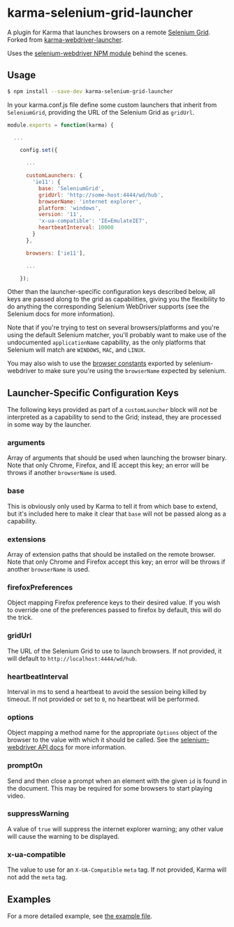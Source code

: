 karma-selenium-grid-launcher
========================

A plugin for Karma that launches browsers on a remote [Selenium Grid].
Forked from [karma-webdriver-launcher].

Uses the [selenium-webdriver NPM module] behind the scenes.

[karma-webdriver-launcher]: https://github.com/karma-runner/karma-webdriver-launcher
[Selenium Grid]: https://www.seleniumhq.org/docs/07_selenium_grid.jsp
[selenium-webdriver NPM module]: https://www.npmjs.com/package/selenium-webdriver

## Usage

```bash
$ npm install --save-dev karma-selenium-grid-launcher
```

In your karma.conf.js file define some custom launchers that inherit from
`SeleniumGrid`, providing the URL of the Selenium Grid as `gridUrl`.

```js
module.exports = function(karma) {

  ...

    config.set({

      ...

      customLaunchers: {
        'ie11': {
          base: 'SeleniumGrid',
          gridUrl: 'http://some-host:4444/wd/hub',
          browserName: 'internet explorer',
          platform: 'windows',
          version: '11',
          'x-ua-compatible': 'IE=EmulateIE7',
          heartbeatInterval: 10000
        }
      },

      browsers: ['ie11'],

      ...

    });


```

Other than the launcher-specific configuration keys described below, all keys
are passed along to the grid as capabilities, giving you the flexibility to
do anything the corresponding Selenium WebDriver supports (see the Selenium
docs for more information).

Note that if you're trying to test on several browsers/platforms and you're
using the default Selenium matcher, you'll probably want to make use of the
undocumented `applicationName` capability, as the only platforms that
Selenium will match are `WINDOWS`, `MAC`, and `LINUX`.

You may also wish to use the [browser constants] exported by selenium-webdriver
to make sure you're using the `browserName` expected by selenium.

[browser constants]: https://seleniumhq.github.io/selenium/docs/api/javascript/module/selenium-webdriver/index_exports_Browser.html

## Launcher-Specific Configuration Keys

The following keys provided as part of a `customLauncher` block will *not* be
interpreted as a capability to send to the Grid; instead, they are processed
in some way by the launcher.

### arguments

Array of arguments that should be used when launching the browser binary. Note
that only Chrome, Firefox, and IE accept this key; an error will be throws if
another `browserName` is used.

### base

This is obviously only used by Karma to tell it from which base to extend, but
it's included here to make it clear that `base` will not be passed along as a
capability.

### extensions

Array of extension paths that should be installed on the remote browser. Note
that only Chrome and Firefox accept this key; an error will be throws if
another `browserName` is used.

### firefoxPreferences

Object mapping Firefox preference keys to their desired value. If you wish to
override one of the preferences passed to firefox by default, this will do
the trick.

### gridUrl

The URL of the Selenium Grid to use to launch browsers. If not provided, it
will default to `http://localhost:4444/wd/hub`.

### heartbeatInterval

Interval in ms to send a heartbeat to avoid the session being killed by
timeout. If not provided or set to `0`, no heartbeat will be performed.

### options

Object mapping a method name for the appropriate `Options` object of the
browser to the value with which it should be called. See the
[selenium-webdriver API docs] for more information.

### promptOn

Send and then close a prompt when an element with the given `id` is found in
the document. This may be required for some browsers to start playing video.

### suppressWarning

A value of `true` will suppress the internet explorer warning; any other value
will cause the warning to be displayed.

### x-ua-compatible

The value to use for an `X-UA-Compatible` `meta` tag. If not provided, Karma
will not add the `meta` tag.

[selenium-webdriver API docs]: https://seleniumhq.github.io/selenium/docs/api/javascript/module/selenium-webdriver/

## Examples

For a more detailed example, see [the example file].

[the example file]: https://github.com/squarebracket/karma-selenium-grid-launcher/blob/master/examples/karma.conf.js
